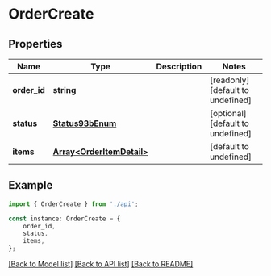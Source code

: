 # OrderCreate


## Properties

Name | Type | Description | Notes
------------ | ------------- | ------------- | -------------
**order_id** | **string** |  | [readonly] [default to undefined]
**status** | [**Status93bEnum**](Status93bEnum.md) |  | [optional] [default to undefined]
**items** | [**Array&lt;OrderItemDetail&gt;**](OrderItemDetail.md) |  | [default to undefined]

## Example

```typescript
import { OrderCreate } from './api';

const instance: OrderCreate = {
    order_id,
    status,
    items,
};
```

[[Back to Model list]](../README.md#documentation-for-models) [[Back to API list]](../README.md#documentation-for-api-endpoints) [[Back to README]](../README.md)
